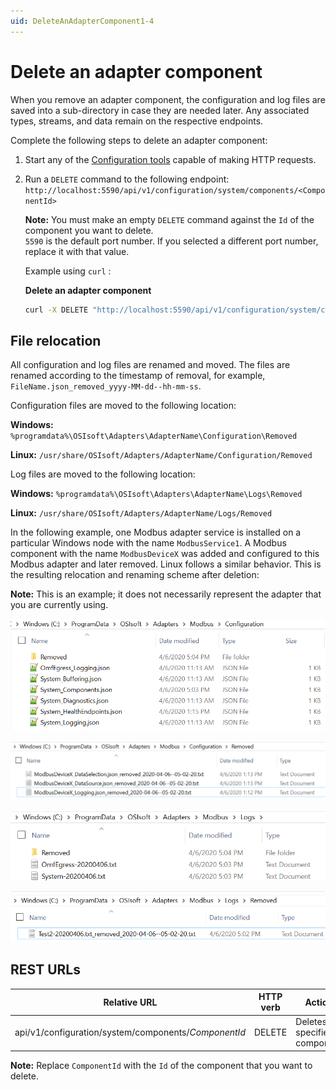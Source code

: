 ```yaml
---
uid: DeleteAnAdapterComponent1-4
---
```


# Delete an adapter component

When you remove an adapter component, the configuration and log files are saved into a sub-directory in case they are needed later. Any associated types, streams, and data remain on the respective endpoints.

Complete the following steps to delete an adapter component:

1. Start any of the [Configuration tools](xref:ConfigurationTools1-4) capable of making HTTP requests.

2. Run a `DELETE` command to the following endpoint: `http://localhost:5590/api/v1/configuration/system/components/<ComponentId>`

    **Note:** You must make an empty `DELETE` command  against the `Id` of the component you want to delete. <br> `5590` is the default port number. If you selected a different port number, replace it with that value.

      Example using `curl` :

    **Delete an adapter component**

      ```bash
      curl -X DELETE "http://localhost:5590/api/v1/configuration/system/components/<componentId>"
      ```

## File relocation

All configuration and log files are renamed and moved. The files are renamed according to the timestamp of removal, for example, `FileName.json_removed_yyyy-MM-dd--hh-mm-ss`.

Configuration files are moved to the following location:

   **Windows:** `%programdata%\OSIsoft\Adapters\AdapterName\Configuration\Removed`

   **Linux:** `/usr/share/OSIsoft/Adapters/AdapterName/Configuration/Removed`

Log files are moved to the following location:

   **Windows:** `%programdata%\OSIsoft\Adapters\AdapterName\Logs\Removed`

   **Linux:** `/usr/share/OSIsoft/Adapters/AdapterName/Logs/Removed`

In the following example, one Modbus adapter service is installed on a particular Windows node with the name `ModbusService1`. A Modbus component with the name `ModbusDeviceX` was added and configured to this Modbus adapter and later removed. Linux follows a similar behavior. This is the resulting relocation and renaming scheme after deletion:

**Note:** This is an example; it does not necessarily represent the adapter that you are currently using.

![ConfigurationFolder](../images/configuration-folder.png)

![RemovedConfigurations](../images/removed-configurations.png)

![LogsFolder](../images/logs-folder.png)

![RemovedLogs](../images/removed-logs.png)
 

## REST URLs

| Relative URL                                              | HTTP verb | Action               |
|-----------------------------------------------------------|-----------|----------------------|
| api/v1/configuration/system/components/*ComponentId*      | DELETE       | Deletes specified component |

**Note:** Replace `ComponentId` with the `Id` of the component that you want to delete.
